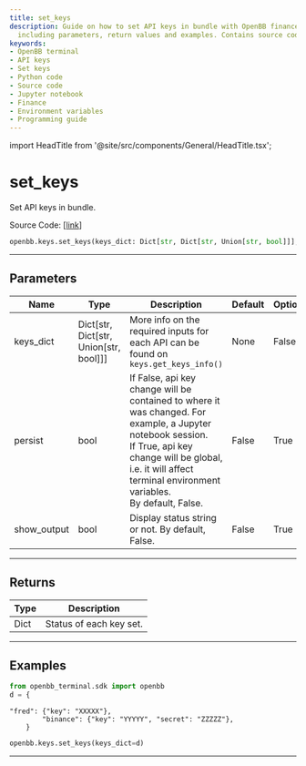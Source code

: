 ```yaml
---
title: set_keys
description: Guide on how to set API keys in bundle with OpenBB finance terminal,
  including parameters, return values and examples. Contains source code link
keywords:
- OpenBB terminal
- API keys
- Set keys
- Python code
- Source code
- Jupyter notebook
- Finance
- Environment variables
- Programming guide
---
```


import HeadTitle from '@site/src/components/General/HeadTitle.tsx';

<HeadTitle title="set_keys - Keys - Reference | OpenBB SDK Docs" />

# set_keys

Set API keys in bundle.

Source Code: [[link](https://github.com/OpenBB-finance/OpenBBTerminal/tree/main/openbb_terminal/keys_model.py#L116)]

```python
openbb.keys.set_keys(keys_dict: Dict[str, Dict[str, Union[str, bool]]], persist: bool = False, show_output: bool = False)
```

---

## Parameters

| Name | Type | Description | Default | Optional |
| ---- | ---- | ----------- | ------- | -------- |
| keys_dict | Dict[str, Dict[str, Union[str, bool]]] | More info on the required inputs for each API can be found on `keys.get_keys_info()` | None | False |
| persist | bool | If False, api key change will be contained to where it was changed. For example, a Jupyter notebook session.<br/>If True, api key change will be global, i.e. it will affect terminal environment variables.<br/>By default, False. | False | True |
| show_output | bool | Display status string or not. By default, False. | False | True |


---

## Returns

| Type | Description |
| ---- | ----------- |
| Dict | Status of each key set. |
---

## Examples

```python
from openbb_terminal.sdk import openbb
d = {
```

```
"fred": {"key": "XXXXX"},
        "binance": {"key": "YYYYY", "secret": "ZZZZZ"},
    }
```
```python
openbb.keys.set_keys(keys_dict=d)
```

---
